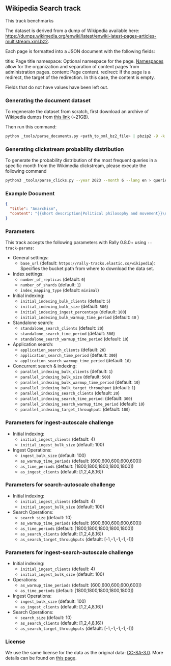 ## Wikipedia Search track

This track benchmarks

The dataset is derived from a dump of Wikipedia available here:
https://dumps.wikimedia.org/enwiki/latest/enwiki-latest-pages-articles-multistream.xml.bz2.

Each page is formatted into a JSON document with the following fields:

title: Page title
namespace: Optional namespace for the page. [Namespaces](https://en.wikipedia.org/wiki/Wikipedia:Namespace) allow for the organization and separation of content pages from administration pages.
content: Page content.
redirect: If the page is a redirect, the target of the redirection. In this case, the content is empty.

Fields that do not have values have been left out.

### Generating the document dataset

To regenerate the dataset from scratch, first download an archive
of Wikipedia dumps from [this link](https://dumps.wikimedia.org/enwiki/latest/enwiki-latest-pages-articles-multistream.xml.bz2) (~21GB).

Then run this command:

```bash
python _tools/parse_documents.py <path_to_xml_bz2_file> | pbzip2 -9 -k -m2000 > pages.json.bz2
```

### Generating clickstream probability distribution

To generate the probability distribution of the most frequent queries in a specific month from the Wikimedia clickstream, please execute the following command

```bash
python3 _tools/parse_clicks.py --year 2023 --month 6 --lang en > queries.csv
```

### Example Document

```json
{
  "title": "Anarchism",
  "content": "{{short description|Political philosophy and movement}}\n{{other uses}}\n{{redirect2|Anarchist|Anarchists|other uses|Anarchist (disambiguation)}}\n{{distinguish|Anarchy}}\n{{good article}}\n{{pp-semi-indef}}\n{{use British English|date=August 2021}}\n{{use dmy dates|date=August 2021}}\n{{Use shortened footnotes|date=May 2023}}\n{{anarchism sidebar}}\n{{basic forms of government}}\n\n'''Anarchism''' is a [[political philosophy]] and [[Political movement|movement]] that is skeptical of all justifications for [[authority]] and seeks to abolish the [[institutions]] it claims maintain unnecessary [[coercion]] and [[Social hierarchy|hierarchy]], typically including [[government]]s,<ref name=\":0\">{{Cite book |title=The Desk Encyclopedia of World History |publisher=[[Oxford University Press]] |year=2006 |isbn=978-0-7394-7809-7 |editor-last=Wright |editor-first=Edmund |location=New York |pages=20\u201321}}</ref> [[State (polity)|nation states]],{{sfn|Suissa|2019b|ps=: \"...as many anarchists have stressed, it is not government as such that they find objectionable, but the hierarchical forms of government associated with the nation state.\"}} [[law]] and [[law enforcement]],<ref name=\":0\" /> and [[capitalism]]. Anarchism advocates for the replacement of the state with [[Stateless society|stateless societies]] or other forms of [[Free association (communism and anarchism)|free associations]]. As a historically [[left-wing]] movement, this reading of anarchism is placed on the [[Far-left politics|farthest left]] of the [[political spectrum]], usually described as the [[libertarian]] wing of the [[socialist movement]] ([ ..."
}
```

### Parameters

This track accepts the following parameters with Rally 0.8.0+ using `--track-params`:
- General settings:
  - `base_url` (default: `https://rally-tracks.elastic.co/wikipedia`): Specifies the bucket path from where to download the data set.
- Index settings:
  - `number_of_replicas` (default: `0`)
  - `number_of_shards` (default: `1`)
  - `index_mapping_type` (default: `minimal`)
- Initial indexing:
  - `initial_indexing_bulk_clients` (default: `5`)
  - `initial_indexing_bulk_size` (default: `500`)
  - `initial_indexing_ingest_percentage` (default: `100`)
  - `initial_indexing_bulk_warmup_time_period` (default: `40` )
- Standalone search:
  - `standalone_search_clients` (default: `20`)
  - `standalone_search_time_period` (default: `300`)
  - `standalone_search_warmup_time_period` (default: `10`)
- Application search:
  - `application_search_clients` (default: `20`)
  - `application_search_time_period` (default: `300`)
  - `application_search_warmup_time_period` (default: `10`)
- Concurrent search & indexing:
  - `parallel_indexing_bulk_clients` (default: `1`)
  - `parallel_indexing_bulk_size` (default: `500`)
  - `parallel_indexing_bulk_warmup_time_period` (default: `10`)
  - `parallel_indexing_bulk_target_throughput` (default: `1`)
  - `parallel_indexing_search_clients` (default: `20`)
  - `parallel_indexing_search_time_period`: (default: `300`)
  - `parallel_indexing_search_warmup_time_period` (default: `10`)
  - `parallel_indexing_target_throughput`: (default: `100`)

### Parameters for ingest-autoscale challenge

- Initial indexing:
  - `initial_ingest_clients` (default: 4)
  - `initial_ingest_bulk_size` (default: 100)
- Ingest Operations:
  - `ingest_bulk_size` (default: 100)
  - `as_warmup_time_periods` (default: [600,600,600,600,600]) 
  - `as_time_periods` (default: [1800,1800,1800,1800,1800])
  - `as_ingest_clients` (default: [1,2,4,8,16])

### Parameters for search-autoscale challenge

- Initial indexing:
  - `initial_ingest_clients` (default: 4)
  - `initial_ingest_bulk_size` (default: 100)
- Search Operations:
  - `search_size` (default: 10)
  - `as_warmup_time_periods` (default: [600,600,600,600,600])
  - `as_time_periods` (default: [1800,1800,1800,1800,1800])
  - `as_search_clients` (default: [1,2,4,8,16])
  - `as_search_target_throughputs` (default: [-1,-1,-1,-1,-1])

### Parameters for ingest-search-autoscale challenge

- Initial indexing:
  - `initial_ingest_clients` (default: 4)
  - `initial_ingest_bulk_size` (default: 100)
- Operations:
  - `as_warmup_time_periods` (default: [600,600,600,600,600])
  - `as_time_periods` (default: [1800,1800,1800,1800,1800])
- Ingest Operations:
  - `ingest_bulk_size` (default: 100)
  - `as_ingest_clients` (default: [1,2,4,8,16])
- Search Operations:
  - `search_size` (default: 10)
  - `as_search_clients` (default: [1,2,4,8,16])
  - `as_search_target_throughputs` (default: [-1,-1,-1,-1,-1])


### License

We use the same license for the data as the original data: [CC-SA-3.0](http://creativecommons.org/licenses/by-sa/3.0/).
More details can be found on [this page](https://en.wikipedia.org/wiki/Wikipedia:Copyrights).
